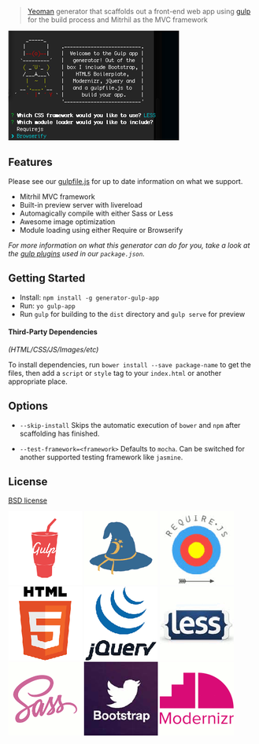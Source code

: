 > [Yeoman](http://yeoman.io) generator that scaffolds out a front-end web app using [gulp](http://gulpjs.com/) for the build process and Mitrhil as the MVC framework

![](screenshot.png)

## Features

Please see our [gulpfile.js](app/templates/gulpfile.js) for up to date information on what we support.

* Mitrhil MVC framework
* Built-in preview server with livereload
* Automagically compile with either Sass or Less
* Awesome image optimization
* Module loading using either Require or Browserify

*For more information on what this generator can do for you, take a look at the [gulp plugins](app/templates/_package.json) used in our `package.json`.*


## Getting Started

- Install: `npm install -g generator-gulp-app`
- Run: `yo gulp-app`
- Run `gulp` for building to the `dist` directory and `gulp serve` for preview


#### Third-Party Dependencies

*(HTML/CSS/JS/Images/etc)*

To install dependencies, run `bower install --save package-name` to get the files, then add a `script` or `style` tag to your `index.html` or another appropriate place.


## Options

- `--skip-install`
  Skips the automatic execution of `bower` and `npm` after scaffolding has finished.

- `--test-framework=<framework>`
  Defaults to `mocha`. Can be switched for another supported testing framework like `jasmine`.


## License

[BSD license](http://opensource.org/licenses/bsd-license.php)

![](app/templates/images/gulp.png)
![](app/templates/images/browserify.png)
![](app/templates/images/require.png)
![](app/templates/images/html.png)
![](app/templates/images/jquery.png)
![](app/templates/images/less.png)
![](app/templates/images/sass.png)
![](app/templates/images/bootstrap.png)
![](app/templates/images/modernizr.png)

